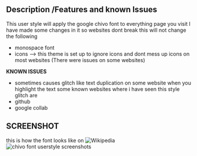 ## Description /Features and known Issues 
This user style will apply the google chivo font to everything page you visit 
I have made some changes in it so websites dont break 
this will not change the following 
- monospace font
- icons --> this theme is set up to ignore icons and dont mess up icons on most websites (There were issues on some websites)


**KNOWN ISSUES**
- sometimes causes glitch like text duplication on some website when you highlight the text 
some known websites where i have seen this style glitch are 
- github 
- google collab


## SCREENSHOT 
this is how the font looks like on ![Wikipedia](https://en.wikipedia.org/wiki/Main_Page?useskin=vector)
![chivo font userstyle screenshots](https://github.com/bilalazh/Google-Chivo-Font-On-every-website-/assets/139261053/4ffdbad9-af6f-4249-b658-16731fa63737)
